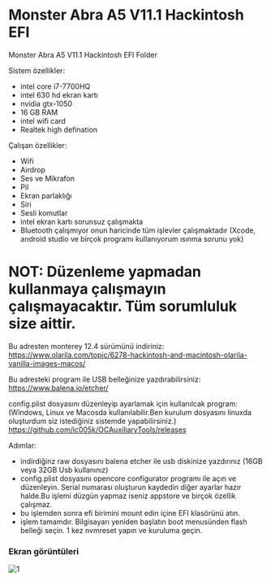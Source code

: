 # Monster Abra A5 V11.1 Hackintosh EFI
 Monster Abra A5 V11.1 Hackintosh EFI Folder
 
 Sistem özellikler:
 * intel core i7-7700HQ
 * intel 630 hd ekran kartı
 * nvidia gtx-1050
 * 16 GB RAM
 * intel wifi card
 * Realtek high defination
 
 
 Çalışan özellikler:

 * Wifi
 * Airdrop
 * Ses ve Mikrafon
 * Pil
 * Ekran parlaklığı
 * Siri
 * Sesli komutlar 
 * intel ekran kartı sorunsuz çalışmakta
 * Bluetooth çalışmıyor onun haricinde tüm işlevler çalışmaktadır (Xcode, android studio ve birçok programı kullanıyorum ısınma sorunu yok)


<h1>NOT: Düzenleme yapmadan kullanmaya çalışmayın çalışmayacaktır. Tüm sorumluluk size aittir.</h1>

Bu adresten monterey 12.4 sürümünü indiriniz:
https://www.olarila.com/topic/6278-hackintosh-and-macintosh-olarila-vanilla-images-macos/

Bu adresteki program ile USB belleğinize yazdırabilirsiniz:
https://www.balena.io/etcher/

config.plist dosyasını düzenleyip ayarlamak için kullanılcak program:(Windows, Linux ve Macosda kullanılabilir.Ben kurulum dosyasını linuxda oluşturdum siz istediğiniz sistemde yapabilirsiniz.)
https://github.com/ic005k/OCAuxiliaryTools/releases

Adımlar:
 * indirdiğinz raw dosyasını balena etcher ile usb diskinize yazdırınız (16GB veya 32GB Usb kullanınız)
 * config.plist dosyasını opencore configurator programı ile açın ve düzenleyin. Serial numarası oluşturun kaydedin diğer ayarlar hazır halde.Bu işlemi düzgün yapmaz iseniz appstore ve birçok özellik çalışmaz.
 * bu işlemden sonra efi birimini mount edin içine EFI klasörünü atın.
 * işlem tamamdır. Bilgisayarı yeniden başlatın boot menusünden flash belleği seçin. 1 kez nvmreset yapın ve kuruluma geçin.

<h3> Ekran görüntüleri </h3>
<div>
 <img src="screenshot/1.jpg" alt="1" />
 </div>
